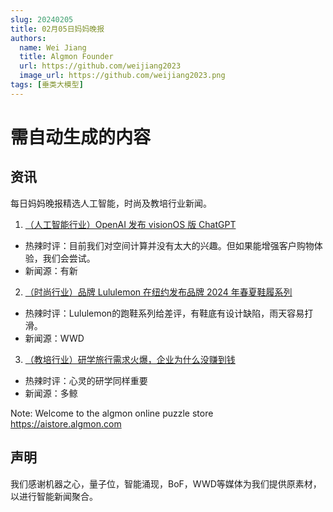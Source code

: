 ```yaml
---
slug: 20240205
title: 02月05日妈妈晚报
authors:
  name: Wei Jiang
  title: Algmon Founder
  url: https://github.com/weijiang2023
  image_url: https://github.com/weijiang2023.png
tags: [垂类大模型]
---
```


# 需自动生成的内容
## 资讯
每日妈妈晚报精选人工智能，时尚及教培行业新闻。

1. [（人工智能行业）OpenAI 发布 visionOS 版 ChatGPT](https://mp.weixin.qq.com/s/4DbE2MbMroPLYVdr4nQQ7w)
* 热辣时评：目前我们对空间计算并没有太大的兴趣。但如果能增强客户购物体验，我们会尝试。
* 新闻源：有新

2. [（时尚行业）品牌 Lululemon 在纽约发布品牌 2024 年春夏鞋履系列](https://mp.weixin.qq.com/s/jr_kvv8qQntHhdUh8lpTQw)
* 热辣时评：Lululemon的跑鞋系列给差评，有鞋底有设计缺陷，雨天容易打滑。
* 新闻源：WWD

3. [（教培行业）研学旅行需求火爆，企业为什么没赚到钱](https://mp.weixin.qq.com/s/fe72VTE5gIiUdUcB9xI_vQ)
* 热辣时评：心灵的研学同样重要
* 新闻源：多鲸

Note: Welcome to the algmon online puzzle store https://aistore.algmon.com

## 声明

我们感谢机器之心，量子位，智能涌现，BoF，WWD等媒体为我们提供原素材，以进行智能新闻聚合。